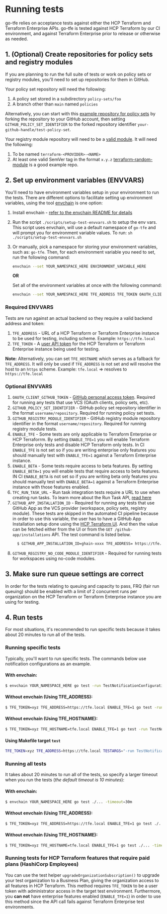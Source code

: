 # Running tests

go-tfe relies on acceptance tests against either the HCP Terraform and Terraform Enterprise APIs. go-tfe is tested against HCP Terraform by our CI environment, and against Terraform Enterprise prior to release or otherwise as needed.

## 1. (Optional) Create repositories for policy sets and registry modules

If you are planning to run the full suite of tests or work on policy sets or registry modules, you'll need to set up repositories for them in GitHub.

Your policy set repository will need the following:
1. A policy set stored in a subdirectory `policy-sets/foo`
1. A branch other than `main` named `policies`

Alternatively, you can start with this [example repository for policy sets](https://github.com/hashicorp/test-policy-set) by forking the repository to your GitHub account, then setting `GITHUB_POLICY_SET_IDENTIFIER` to the forked repository identifier `your-github-handle/test-policy-set`.

Your registry module repository will need to be a [valid module](https://developer.hashicorp.com/terraform/cloud-docs/registry/publish-modules#preparing-a-module-repository).
It will need the following:
1. To be named `terraform-<PROVIDER>-<NAME>`
1. At least one valid SemVer tag in the format `x.y.z`
[terraform-random-module](https://github.com/caseylang/terraform-random-module) is a good example repo.

## 2. Set up environment variables (ENVVARS)

You'll need to have environment variables setup in your environment to run the tests. There are different options to facilitate setting up environment variables, using the tool [envchain](https://github.com/sorah/envchain) is one option:
   1. Install envchain - [refer to the envchain README for details](https://github.com/sorah/envchain#installation)
   1. Run the script `./scripts/setup-test-envvars.sh` to setup the env vars. This script uses envchain, will use a default namespace of `go-tfe` and will prompt you for environment variable values. To run: `sh ./scripts/setup-test-envvars.sh`
   1. Or manually, pick a namespace for storing your environment variables, such as: `go-tfe`. Then, for each environment variable you need to set, run the following command:
      ```sh
      envchain --set YOUR_NAMESPACE_HERE ENVIRONMENT_VARIABLE_HERE
      ```
      **OR**

      Set all of the environment variables at once with the following command:
      ```sh
      envchain --set YOUR_NAMESPACE_HERE TFE_ADDRESS TFE_TOKEN OAUTH_CLIENT_GITHUB_TOKEN GITHUB_POLICY_SET_IDENTIFIER
      ```

### Required ENVVARS

Tests are run against an actual backend so they require a valid backend address and token:

1. `TFE_ADDRESS` - URL of a HCP Terraform or Terraform Enterprise instance to be used for testing, including scheme. Example: `https://tfe.local`
1. `TFE_TOKEN` - A [user API token](https://developer.hashicorp.com/terraform/cloud-docs/users-teams-organizations/users#tokens) for the HCP Terraform or Terraform Enterprise instance being used for testing.

**Note:** Alternatively, you can set `TFE_HOSTNAME` which serves as a fallback for `TFE_ADDRESS`. It will only be used if `TFE_ADDRESS` is not set and will resolve the host to an `https` scheme. Example: `tfe.local` => resolves to `https://tfe.local`

### Optional ENVVARS

1. `OAUTH_CLIENT_GITHUB_TOKEN` - [GitHub personal access token](https://help.github.com/en/github/authenticating-to-github/creating-a-personal-access-token-for-the-command-line). Required for running any tests that use VCS (OAuth clients, policy sets, etc).
2. `GITHUB_POLICY_SET_IDENTIFIER` - GitHub policy set repository identifier in the format `username/repository`. Required for running policy set tests.
3. `GITHUB_REGISTRY_MODULE_IDENTIFIER` - GitHub registry module repository identifier in the format `username/repository`. Required for running registry module tests.
4. `ENABLE_TFE` - Some tests are only applicable to Terraform Enterprise or HCP Terraforrm. By setting `ENABLE_TFE=1` you will enable Terraform Enterprise only tests and disable HCP Terraform only tests. In CI `ENABLE_TFE` is not set so if you are writing enterprise only features you should manually test with `ENABLE_TFE=1` against a Terraform Enterprise instance.
5. `ENABLE_BETA` - Some tests require access to beta features. By setting `ENABLE_BETA=1` you will enable tests that require access to beta features. IN CI `ENABLE_BETA` is not set so if you are writing beta only features you should manually test with `ENABLE_BETA=1` against a Terraform Enterprise instance with those features enabled.
6. `TFC_RUN_TASK_URL` - Run task integration tests require a URL to use when creating run tasks. To learn more about the Run Task API, [read here](https://developer.hashicorp.com/terraform/cloud-docs/api-docs/run-tasks/run-tasks)
7. `GITHUB_APP_INSTALLATION_ID` - Required for running any tests that use GitHub App as the VCS provider (workspace, policy sets, registry module). These tests are skipped in the automated CI pipeline because in order to use this variable, the user has to have a GitHub App Installation setup done using the [HCP Terraform UI](https://developer.hashicorp.com/terraform/enterprise/admin/application/github-app-integration). And then the value can be fetched either from the UI or from the `GET /github-app/installations` API. The test command is listed below.
    ```sh
      $ GITHUB_APP_INSTALLATION_ID=ghain-xxxx TFE_ADDRESS= https://tfe.local TFE_TOKEN=xxx GITHUB_POLICY_SET_IDENTIFIER=username/repository GITHUB_REGISTRY_MODULE_IDENTIFIER=username/repository go test -run "(GHA|GithubApp)" -v ./...
    ```
8. `GITHUB_REGISTRY_NO_CODE_MODULE_IDENTIFIER` - Required for running tests for workspaces using no-code modules.

## 3. Make sure run queue settings are correct

In order for the tests relating to queuing and capacity to pass, FRQ (fair run queuing) should be
enabled with a limit of 2 concurrent runs per organization on the HCP Terraform or Terraform Enterprise instance you are using for testing.

## 4. Run tests

For most situations, it's recommended to run specific tests because it takes about 20 minutes to run all of the tests.

### Running specific tests

Typically, you'll want to run specific tests. The commands below use notification configurations as an example.

#### With envchain:
```sh
$ envchain YOUR_NAMESPACE_HERE go test -run TestNotificationConfiguration -v ./...
```

#### Without envchain (Using TFE_ADDRESS):
```sh
$ TFE_TOKEN=xyz TFE_ADDRESS=https://tfe.local ENABLE_TFE=1 go test -run TestNotificationConfiguration -v ./...
```

#### Without envchain (Using TFE_HOSTNAME):
```sh
$ TFE_TOKEN=xyz TFE_HOSTNAME=tfe.local ENABLE_TFE=1 go test -run TestNotificationConfiguration -v ./...
```

#### Using Makefile target `test`
```sh
TFE_TOKEN=xyz TFE_ADDRESS=https://tfe.local TESTARGS="-run TestNotificationConfiguration" make test
```

### Running all tests
It takes about 20 minutes to run all of the tests, so specify a larger timeout when you run the tests (_the default timeout is 10 minutes_):

#### With envchain:
```sh
$ envchain YOUR_NAMESPACE_HERE go test ./... -timeout=30m
```

#### Without envchain  (Using TFE_ADDRESS):
```sh
$ TFE_TOKEN=xyz TFE_ADDRESS=https://tfe.local ENABLE_TFE=1 go test ./... -timeout=30m
```

#### Without envchain  (Using TFE_HOSTNAME):
```sh
$ TFE_TOKEN=xyz TFE_HOSTNAME=tfe.local ENABLE_TFE=1 go test ./... -timeout=30m
```


### Running tests for HCP Terraform features that require paid plans (HashiCorp Employees)

You can use the test helper `upgradeOrganizationSubscription()` to upgrade your test organization to a Business Plan, giving the organization access to all features in HCP Terraform. This method requires `TFE_TOKEN` to be a user token with administrator access in the target test environment. Furthermore, you **can not** have enterprise features enabled (`ENABLE_TFE=1`) in order to use this method since the API call fails against Terraform Enterprise test environments.
